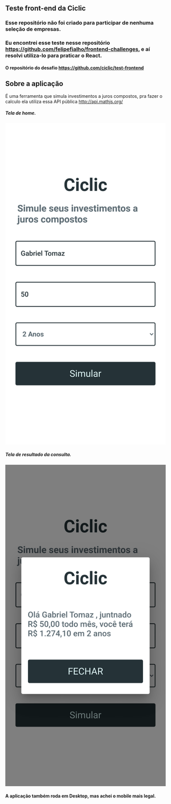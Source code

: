 ## Teste front-end da Ciclic
### Esse repositório não foi criado para participar de nenhuma seleção de empresas.
### Eu encontrei esse teste nesse repositório https://github.com/felipefialho/frontend-challenges, e aí resolvi utiliza-lo para praticar o React.

#### O repositório do desafio https://github.com/ciclic/test-frontend

## Sobre a aplicação
É uma ferramenta que simula investimentos a juros compostos, pra fazer o calculo ela utiliza essa API pública http://api.mathjs.org/

##### Tela de home.
![Alt text](https://github.com/Gabriel-Tomaz/test-frontend-ciclic/blob/master/screenshots/Home.png "Home Screen")

##### Tela de resultado da consulta.
![Alt text](https://github.com/Gabriel-Tomaz/test-frontend-ciclic/blob/master/screenshots/Result.png)

#### A aplicação também roda em Desktop, mas achei o mobile mais legal.
